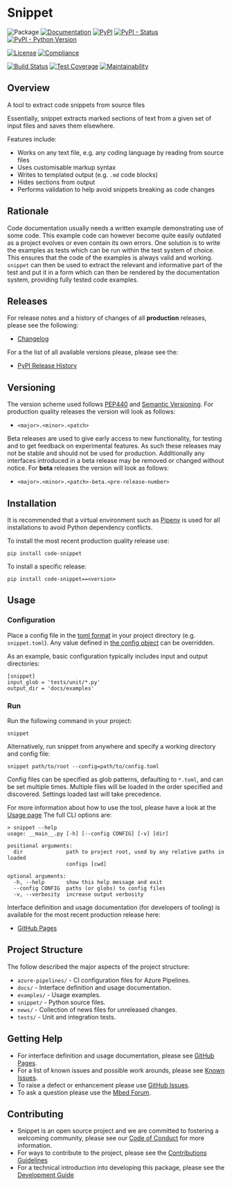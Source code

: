 # Snippet

![Package](https://badgen.net/badge/Package/code-snippet/grey) 
[![Documentation](https://badgen.net/badge/Documentation/GitHub%20Pages/blue?icon=github)](https://armmbed.github.io/snippet) 
[![PyPI](https://badgen.net/pypi/v/code-snippet)](https://pypi.org/project/code-snippet/) 
[![PyPI - Status](https://img.shields.io/pypi/status/code-snippet)](https://pypi.org/project/code-snippet/) 
[![PyPI - Python Version](https://img.shields.io/pypi/pyversions/code-snippet)](https://pypi.org/project/code-snippet/) 
 
[![License](https://badgen.net/pypi/license/code-snippet)](https://github.com/ARMmbed/snippet/blob/master/LICENSE) 
[![Compliance](https://badgen.net/badge/License%20Report/compliant/green?icon=libraries)](https://armmbed.github.io/snippet/third_party_IP_report.html) 

[![Build Status](https://dev.azure.com/mbed-tools/code-snippet/_apis/build/status/Build%20and%20Release?branchName=master&stageName=CI%20Checkpoint)](https://dev.azure.com/mbed-tools/code-snippet/_build/latest?definitionId=15&branchName=master)
[![Test Coverage](https://codecov.io/gh/ARMmbed/code-snippet/branch/master/graph/badge.svg)](https://codecov.io/gh/ARMmbed/snippet)
[![Maintainability](https://api.codeclimate.com/v1/badges/2050e74c1c485109d357/maintainability)](https://codeclimate.com/github/ARMmbed/snippet/maintainability)

## Overview

A tool to extract code snippets from source files

Essentially, snippet extracts marked sections of text from a given set of input files and saves them elsewhere.

Features include:
- Works on any text file, e.g.
any coding language by reading from source files
- Uses customisable markup syntax
- Writes to templated output (e.g. `.md` code blocks)
- Hides sections from output
- Performs validation to help avoid snippets breaking as code changes

## Rationale 
Code documentation usually needs a written example demonstrating use of some code. This example code can however become quite easily outdated as a project evolves or even contain its own errors. 
One solution is to write the examples as tests which can be run within the test system of choice. This ensures that the code of the examples is always valid and working. `snippet`  can then be used to extract the relevant and informative part of the test and put it in a form which can then be rendered by the documentation system, providing fully tested code examples. 
 
## Releases

For release notes and a history of changes of all **production** releases, please see the following:

- [Changelog](https://github.com/ARMmbed/snippet/blob/master/CHANGELOG.md)

For a the list of all available versions please, please see the:

- [PyPI Release History](https://pypi.org/project/code-snippet/#history)

## Versioning

The version scheme used follows [PEP440](https://www.python.org/dev/peps/pep-0440/) and 
[Semantic Versioning](https://semver.org/). For production quality releases the version will look as follows:

- `<major>.<minor>.<patch>`

Beta releases are used to give early access to new functionality, for testing and to get feedback on experimental 
features. As such these releases may not be stable and should not be used for production. Additionally any interfaces
introduced in a beta release may be removed or changed without notice. For **beta** releases the version will look as
follows:

- `<major>.<minor>.<patch>-beta.<pre-release-number>`

## Installation

It is recommended that a virtual environment such as [Pipenv](https://github.com/pypa/pipenv/blob/master/README.md) is
used for all installations to avoid Python dependency conflicts.

To install the most recent production quality release use:

```
pip install code-snippet
```

To install a specific release:

```
pip install code-snippet==<version>
```

## Usage
### Configuration 
Place a config file in the [toml format](https://github.com/toml-lang/toml) 
in your project directory (e.g. `snippet.toml`). Any value defined in [the config object](https://github.com/ARMmbed/snippet/blob/master/src/snippet/config.py#L8) 
can be overridden. 
 
As an example, basic configuration typically includes input and output directories: 
 
``` 
[snippet] 
input_glob = 'tests/unit/*.py' 
output_dir = 'docs/examples' 
``` 
### Run 
Run the following command in your project: 
 
``` 
snippet 
``` 
 
Alternatively, run snippet from anywhere and specify a working directory and config file: 
``` 
snippet path/to/root --config=path/to/config.toml 
``` 
Config files can be specified as glob patterns, defaulting to `*.toml`, and can 
be set multiple times. Multiple files will be loaded in the order specified 
and discovered. Settings loaded last will take precedence. 

For more information about how to use the tool, please have a look at the [Usage page](./USAGE.md) 
The full CLI options are: 
``` 
> snippet --help 
usage: __main__.py [-h] [--config CONFIG] [-v] [dir] 
 
positional arguments: 
  dir              path to project root, used by any relative paths in loaded 
                   configs [cwd] 
 
optional arguments: 
  -h, --help       show this help message and exit 
  --config CONFIG  paths (or globs) to config files 
  -v, --verbosity  increase output verbosity 
``` 

Interface definition and usage documentation (for developers of tooling) is available for the most recent
production release here:

- [GitHub Pages](https://armmbed.github.io/snippet)

## Project Structure

The follow described the major aspects of the project structure:

- `azure-pipelines/` - CI configuration files for Azure Pipelines.
- `docs/` - Interface definition and usage documentation.
- `examples/` - Usage examples.
- `snippet/` - Python source files.
- `news/` - Collection of news files for unreleased changes.
- `tests/` - Unit and integration tests.

## Getting Help

- For interface definition and usage documentation, please see [GitHub Pages](https://armmbed.github.io/snippet).
- For a list of known issues and possible work arounds, please see [Known Issues](KNOWN_ISSUES.md).
- To raise a defect or enhancement please use [GitHub Issues](https://github.com/ARMmbed/snippet/issues).
- To ask a question please use the [Mbed Forum](https://forums.mbed.com/).

## Contributing

- Snippet is an open source project and we are committed to fostering a welcoming community, please see our
  [Code of Conduct](https://github.com/ARMmbed/snippet/blob/master/CODE_OF_CONDUCT.md) for more information.
- For ways to contribute to the project, please see the [Contributions Guidelines](https://github.com/ARMmbed/snippet/blob/master/CONTRIBUTING.md)
- For a technical introduction into developing this package, please see the [Development Guide](https://github.com/ARMmbed/snippet/blob/master/DEVELOPMENT.md)
